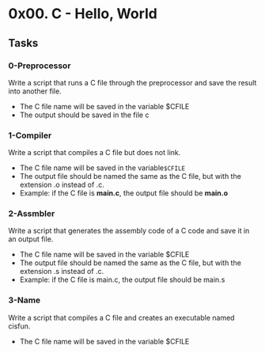 # 0x00. C - Hello, World

## Tasks

### 0-Preprocessor
Write a script that runs a C file through the preprocessor and save the result into another file.
 - The C file name will be saved in the variable $CFILE
 - The output should be saved in the file c

### 1-Compiler
Write a script that compiles a C file but does not link.
 - The C file name will be saved in the variable`$CFILE`
 - The output file should be named the same as the C file, but with the extension .o instead of .c.
  -  Example: if the C file is **main.c**, the output file should be **main.o**

### 2-Assmbler
Write a script that generates the assembly code of a C code and save it in an output file.
 - The C file name will be saved in the variable $CFILE
 - The output file should be named the same as the C file, but with the extension .s instead of .c.
  -  Example: if the C file is main.c, the output file should be main.s

### 3-Name
Write a script that compiles a C file and creates an executable named cisfun.
 - The C file name will be saved in the variable $CFILE

